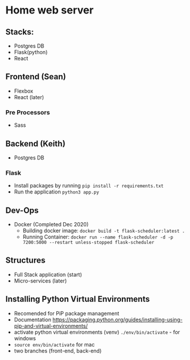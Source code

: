 # Home web server

## Stacks:
- Postgres DB
- Flask(python)
- React

## Frontend (Sean)
- Flexbox
- React (later)

### Pre Processors
- Sass

## Backend (Keith)
- Postgres DB

### Flask
- Install packages by running `pip install -r requirements.txt`
- Run the application `python3 app.py`

## Dev-Ops 
- Docker (Completed Dec 2020)
    - Building docker image: `docker build -t flask-scheduler:latest .`
    - Running Container: `docker run --name flask-scheduler -d -p 7200:5000 --restart unless-stopped flask-scheduler`

## Structures
- Full Stack application (start)
- Micro-services (later)

## Installing Python Virtual Environments
- Recomended for PiP package management
- Documentation https://packaging.python.org/guides/installing-using-pip-and-virtual-environments/
- activate python virtual environments (venv) `./env/bin/activate` - for windows
- `source env/bin/activate` for mac
- two branches (front-end, back-end)
